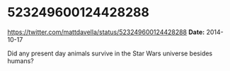 # 523249600124428288
https://twitter.com/mattdavella/status/523249600124428288
**Date:** 2014-10-17

Did any present day animals survive in the Star Wars universe besides humans?
